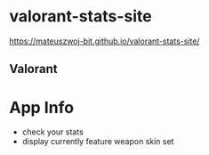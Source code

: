 # valorant-stats-site

https://mateuszwoj-bit.github.io/valorant-stats-site/

## Valorant 

# App Info
- check your stats
- display currently feature weapon skin set
